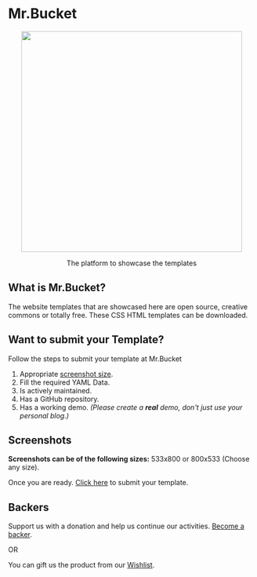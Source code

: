 <h1>Mr.Bucket</h1>
<p align="center">
  <a href="https://mr-bucket.github.io">
    <img width="450" src="https://mr-bucket.github.io/images/logo.png">
  </a>
  <p align="center">The platform to showcase the templates</p>
</p>

## What is Mr.Bucket?

The website templates that are showcased here are open source, creative commons or totally free. These CSS HTML templates can be downloaded.

## Want to submit your Template?

Follow the steps to submit your template at Mr.Bucket
1.  Appropriate [screenshot size](https://github.com/mr-bucket/mr-bucket.github.io#screenshots).
2.  Fill the required YAML Data.
3.  Is actively maintained.
4.  Has a GitHub repository.
5.  Has a working demo. _(Please create a **real** demo, don't just use your personal blog.)_

## Screenshots

**Screenshots can be of the following sizes:** 533x800 or 800x533 (Choose any size).

Once you are ready. [Click here](https://codecarrotym.typeform.com/to/SzVYa0) to submit your template.

## Backers

Support us with a donation and help us continue our activities. [Become a backer](https://www.instamojo.com/@codecarrot).

OR

You can gift us the product from our [Wishlist](http://www.amazon.in/gp/registry/wishlist/9AGR0W7EQW8F/ref=cm_wl_list_o_1?).
